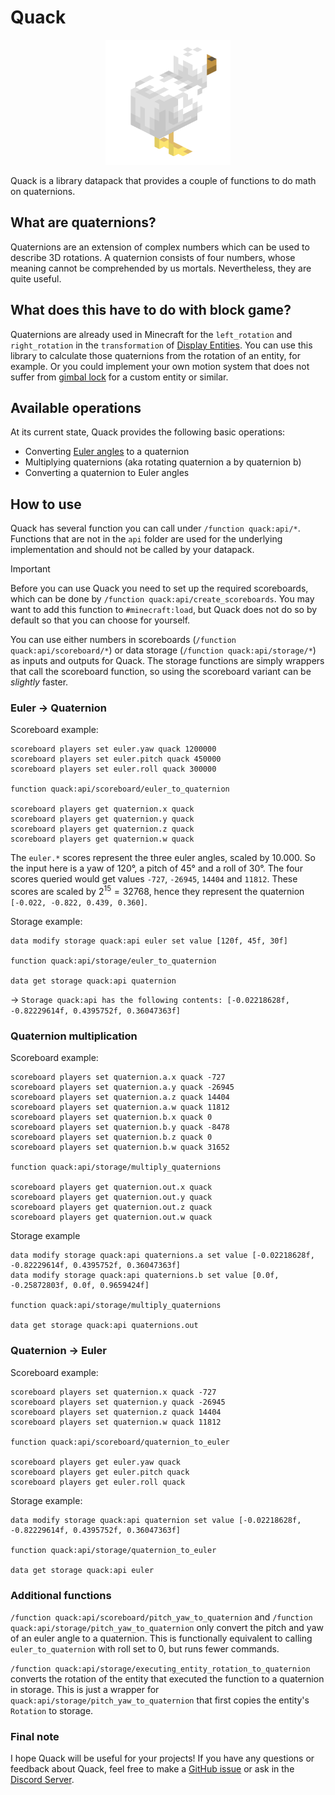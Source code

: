 # Quack
<p align="center">
  <img src="quack.gif" width="200" height="200">
</p>

Quack is a library datapack that provides a couple of functions to do math on quaternions.

## What are quaternions?
Quaternions are an extension of complex numbers which can be used to describe 3D rotations. A quaternion consists of four numbers, whose meaning cannot be comprehended by us mortals. Nevertheless, they are quite useful.

## What does this have to do with block game?
Quaternions are already used in Minecraft for the `left_rotation` and `right_rotation` in the `transformation` of [Display Entities](https://minecraft.wiki/w/Display). You can use this library to calculate those quaternions from the rotation of an entity, for example. Or you could implement your own motion system that does not suffer from [gimbal lock](https://en.wikipedia.org/wiki/Gimbal_lock) for a custom entity or similar.

## Available operations
At its current state, Quack provides the following basic operations:
- Converting [Euler angles](https://en.wikipedia.org/wiki/Euler_angles) to a quaternion
- Multiplying quaternions (aka rotating quaternion a by quaternion b)
- Converting a quaternion to Euler angles

## How to use
Quack has several function you can call under `/function quack:api/*`. Functions that are not in the `api` folder are used for the underlying implementation and should not be called by your datapack.

> [!IMPORTANT]
> Before you can use Quack you need to set up the required scoreboards, which can be done by `/function quack:api/create_scoreboards`. You may want to add this function to `#minecraft:load`, but Quack does not do so by default so that you can choose for yourself.

You can use either numbers in scoreboards (`/function quack:api/scoreboard/*`) or data storage (`/function quack:api/storage/*`) as inputs and outputs for Quack. The storage functions are simply wrappers that call the scoreboard function, so using the scoreboard variant can be _slightly_ faster.

### Euler -> Quaternion

Scoreboard example:
```
scoreboard players set euler.yaw quack 1200000
scoreboard players set euler.pitch quack 450000
scoreboard players set euler.roll quack 300000

function quack:api/scoreboard/euler_to_quaternion

scoreboard players get quaternion.x quack
scoreboard players get quaternion.y quack
scoreboard players get quaternion.z quack
scoreboard players get quaternion.w quack
```
The `euler.*` scores represent the three euler angles, scaled by 10.000. So the input here is a yaw of 120°, a pitch of 45° and a roll of 30°. The four scores queried would get values `-727`, `-26945`, `14404` and `11812`. These scores are scaled by $2^{15}=32768$, hence they represent the quaternion `[-0.022, -0.822, 0.439, 0.360]`.

Storage example:
```
data modify storage quack:api euler set value [120f, 45f, 30f]

function quack:api/storage/euler_to_quaternion

data get storage quack:api quaternion
```
-> `Storage quack:api has the following contents: [-0.02218628f, -0.82229614f, 0.4395752f, 0.36047363f]`

### Quaternion multiplication

Scoreboard example:
```
scoreboard players set quaternion.a.x quack -727
scoreboard players set quaternion.a.y quack -26945
scoreboard players set quaternion.a.z quack 14404
scoreboard players set quaternion.a.w quack 11812
scoreboard players set quaternion.b.x quack 0
scoreboard players set quaternion.b.y quack -8478
scoreboard players set quaternion.b.z quack 0
scoreboard players set quaternion.b.w quack 31652

function quack:api/storage/multiply_quaternions

scoreboard players get quaternion.out.x quack
scoreboard players get quaternion.out.y quack
scoreboard players get quaternion.out.z quack
scoreboard players get quaternion.out.w quack
```

Storage example
```
data modify storage quack:api quaternions.a set value [-0.02218628f, -0.82229614f, 0.4395752f, 0.36047363f]
data modify storage quack:api quaternions.b set value [0.0f, -0.25872803f, 0.0f, 0.9659424f]

function quack:api/storage/multiply_quaternions

data get storage quack:api quaternions.out
```

### Quaternion -> Euler

Scoreboard example:
```
scoreboard players set quaternion.x quack -727
scoreboard players set quaternion.y quack -26945
scoreboard players set quaternion.z quack 14404
scoreboard players set quaternion.w quack 11812

function quack:api/scoreboard/quaternion_to_euler

scoreboard players get euler.yaw quack
scoreboard players get euler.pitch quack
scoreboard players get euler.roll quack
```

Storage example:
```
data modify storage quack:api quaternion set value [-0.02218628f, -0.82229614f, 0.4395752f, 0.36047363f]

function quack:api/storage/quaternion_to_euler

data get storage quack:api euler
```

### Additional functions
`/function quack:api/scoreboard/pitch_yaw_to_quaternion` and `/function quack:api/storage/pitch_yaw_to_quaternion` only convert the pitch and yaw of an euler angle to a quaternion. This is functionally equivalent to calling `euler_to_quaternion` with roll set to 0, but runs fewer commands.

`/function quack:api/storage/executing_entity_rotation_to_quaternion` converts the rotation of the entity that executed the function to a quaternion in storage. This is just a wrapper for `quack:api/storage/pitch_yaw_to_quaternion` that first copies the entity's `Rotation` to storage.

### Final note
I hope Quack will be useful for your projects! If you have any questions or feedback about Quack, feel free to make a [GitHub issue](https://github.com/Eroxen/Quack/issues) or ask in the [Discord Server](https://discord.gg/p6jh5j2fY3).